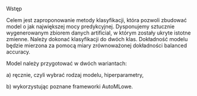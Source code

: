 Wstęp

Celem jest zaproponowanie metody klasyfikacji, która pozwoli zbudować model o jak największej mocy predykcyjnej. Dysponujemy sztucznie wygenerowanym zbiorem danych artificial, w którym zostały ukryte istotne zmienne. Należy dokonać klasyfikacji do dwóch klas. Dokładność modelu będzie mierzona za pomocą miary zrównoważonej dokładności balanced accuracy.

Model należy przygotować w dwóch wariantach:

a) ręcznie, czyli wybrać rodzaj modelu, hiperparametry,

b) wykorzystując poznane frameworki AutoMLowe.

